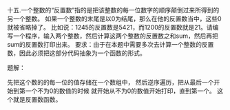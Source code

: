 十五.一个整数的“反置数”指的是把该整数的每一位数字的顺序颠倒过来所得到的另一个整数。
如果一个整数的末尾是以0为结尾，那么在他的反置数当中，这些0就被省略掉了。
比如说：1245的反置数是5421，而1200的反置数就是21。请编写一个程序，输入两个整数，然后计算这两个整数的反置数之和sum，然后再把sum的反置数打印出来。
要求：由于在本题中需要多次去计算一个整数的反置数，因此必须把这部分代码抽象为一个函数的形式。


题解：

先把这个数的的每一位的值存储在一个数组中，
然后逆序遍历，把从最后一个开始到第一个不为0的数值的时候
就开始从不为0的数值开始打印，直到第一个。
这个就是反置数函数。
